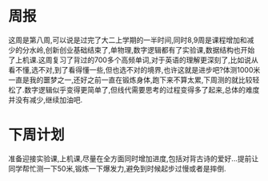 # 周报
这周是第八周,可以说是过完了大二上学期的一半时间,同时8,9周是课程增加和减少的分水岭,创新创业基础结束了,单物理,数字逻辑都有了实验课,数据结构也开始了上机课.这周复习了背过的700多个高频单词,对于英语的理解更深刻了,比如说从看不懂,选不对,到了看得懂一些,但也选不对的境界,也许这就是进步吧?体测1000米一直是我的噩梦之一,还好之前一直在锻炼身体,跑下来不算太累,下周测的就比较轻松了.数字逻辑似乎变得更简单了,但线代需要思考的过程变得多了起来,总体的难度并没有减少,继续加油吧.
# 下周计划
准备迎接实验课,上机课,尽量在全方面同时增加进度,包括对背古诗的爱好...提前让同学帮忙测一下50米,锻炼一下爆发力,避免到时候起步过慢或者是摔倒.
